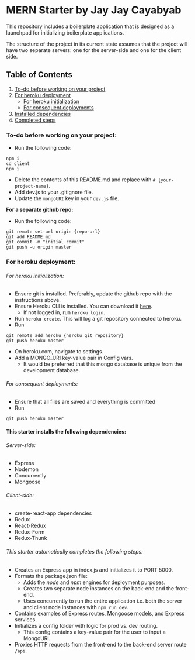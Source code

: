 # MERN Starter by Jay Jay Cayabyab

This repository includes a boilerplate application that is designed as a launchpad for initializing boilerplate applications.

The structure of the project in its current state assumes that the project will have two separate servers: one for the server-side and one for the client side.

## Table of Contents
1. [To-do before working on your project](#to-do-before-working-on-your-project)
2. [For heroku deployment](#for-heroku-deployment)
   - [For heroku initialization](#for-heroku-initialization)
   - [For consequent deployments](#for-consequent-deployments)
3. [Installed dependencies](#this-starter-installs-the-following-dependencies)
4. [Completed steps](#this-starter-automatically-completes-the-following-steps)

### To-do before working on your project:
- Run the following code:
```
npm i
cd client
npm i
```
- Delete the contents of this README.md and replace with `# {your-project-name}`.
- Add dev.js to your .gitignore file.
- Update the `mongoURI` key in your `dev.js` file.

**For a separate github repo:**
- Run the following code:
```
git remote set-url origin {repo-url}
git add README.md
git commit -m "initial commit"
git push -u origin master
```

### For heroku deployment:

###### For heroku initialization:

- Ensure git is installed. Preferably, update the github repo with the instructions above.
- Ensure Heroku CLI is installed. You can download it [here](https://devcenter.heroku.com/articles/heroku-cli#download-and-install).
   - If not logged in, run `heroku login`.
- Run `heroku create`. This will log a git repository connected to heroku.
- Run
```
git remote add heroku {heroku git repository}
git push heroku master
```
- On heroku.com, navigate to settings.
- Add a MONGO_URI key-value pair in Config vars.
   - It would be preferred that this mongo database is unique from the development database.


###### For consequent deployments:
- Ensure that all files are saved and everything is committed
- Run
```
git push heroku master
```

#### This starter installs the following dependencies:

###### Server-side:
- Express
- Nodemon
- Concurrently
- Mongoose

###### Client-side:
- create-react-app dependencies
- Redux
- React-Redux
- Redux-Form
- Redux-Thunk

###### This starter automatically completes the following steps:
- Creates an Express app in index.js and initializes it to PORT 5000.
- Formats the package.json file:
   - Adds the *node* and *npm* engines for deployment purposes.
   - Creates two separate node instances on the back-end and the front-end.
   - Uses concurrently to run the entire application i.e. both the server and client node instances with `npm run dev`.
- Contains examples of Express routes, Mongoose models, and Express services.
- Initializes a config folder with logic for prod vs. dev routing.
   - This config contains a key-value pair for the user to input a MongoURI.
- Proxies HTTP requests from the front-end to the back-end server route `/api`.